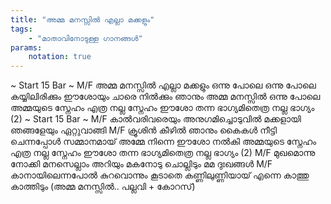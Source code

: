```yaml
---
title: "അമ്മ മനസ്സിൽ എല്ലാ മക്കളും"
tags:
    - "മാതാവിനോടുള്ള ഗാനങ്ങൾ"
params:
    notation: true
---
```


~ Start 15 Bar ~
M/F
അമ്മ മനസ്സിൽ എല്ലാ മക്കളും
ഒന്നു പോലെ ഒന്നു പോലെ
കയ്യിലിരിക്കും ഈശോയും ചാരെ നിൽക്കും ഞാനും
അമ്മ മനസ്സിൽ ഒന്നു പോലെ
അമ്മയുടെ സ്നേഹം എത്ര നല്ല സ്നേഹം
ഈശോ തന്ന ഭാഗ്യമിതെത്ര നല്ല ഭാഗ്യം (2)
~ Start 15 Bar ~
M/F
കാൽവരിവരെയും അനുഗമിച്ചൊടുവിൽ
മക്കളായി ഞങ്ങളേയും ഏറ്റുവാങ്ങി
M/F
ക്രൂശിൻ കീഴിൽ ഞാനും കൈകൾ നീട്ടി ചെന്നപ്പോൾ
സമ്മാനമായ് അമ്മേ നിന്നെ ഈശോ നൽകി
അമ്മയുടെ സ്നേഹം എത്ര നല്ല സ്നേഹം
ഈശോ തന്ന ഭാഗ്യമിതെത്ര നല്ല ഭാഗ്യം (2)
M/F
മുഖമൊന്നു നോക്കി മനസെല്ലാം അറിയും
മകനോടു ചൊല്ലിടും മമ ദുഃഖങ്ങൾ
M/F
കാനായിലെന്നപോൽ കുറവൊന്നും കൂടാതെ
കണ്ണിലുണ്ണിയായ് എന്നെ കാത്തു കാത്തിടും
(അമ്മ മനസ്സിൽ.. പല്ലവി + കോറസ്)
